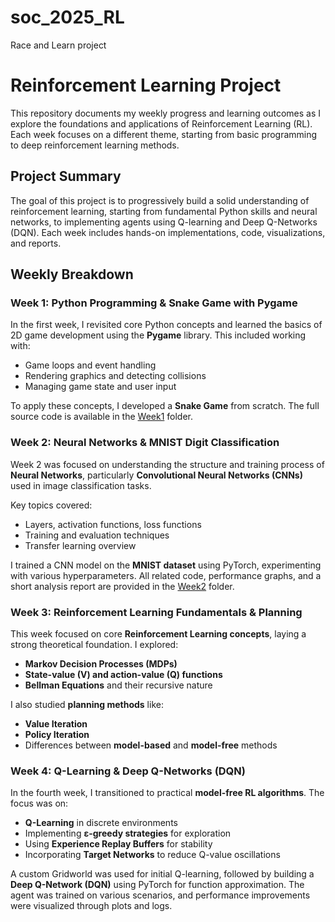 # soc_2025_RL
Race and Learn project 
# Reinforcement Learning Project

This repository documents my weekly progress and learning outcomes as I explore the foundations and applications of Reinforcement Learning (RL). Each week focuses on a different theme, starting from basic programming to deep reinforcement learning methods.

## Project Summary

The goal of this project is to progressively build a solid understanding of reinforcement learning, starting from fundamental Python skills and neural networks, to implementing agents using Q-learning and Deep Q-Networks (DQN). Each week includes hands-on implementations, code, visualizations, and reports.

## Weekly Breakdown

### Week 1: Python Programming & Snake Game with Pygame
In the first week, I revisited core Python concepts and learned the basics of 2D game development using the **Pygame** library. This included working with:
- Game loops and event handling
- Rendering graphics and detecting collisions
- Managing game state and user input

To apply these concepts, I developed a **Snake Game** from scratch. The full source code is available in the [Week1](Week1/)  folder.

### Week 2: Neural Networks & MNIST Digit Classification
Week 2 was focused on understanding the structure and training process of **Neural Networks**, particularly **Convolutional Neural Networks (CNNs)** used in image classification tasks.

Key topics covered:
- Layers, activation functions, loss functions
- Training and evaluation techniques
- Transfer learning overview

I trained a CNN model on the **MNIST dataset** using PyTorch, experimenting with various hyperparameters. All related code, performance graphs, and a short analysis report are provided in the [Week2](Week2/) folder.

### Week 3: Reinforcement Learning Fundamentals & Planning
This week focused on core **Reinforcement Learning concepts**, laying a strong theoretical foundation. I explored:
- **Markov Decision Processes (MDPs)**
- **State-value (V) and action-value (Q) functions**
- **Bellman Equations** and their recursive nature

I also studied **planning methods** like:
- **Value Iteration**
- **Policy Iteration**
- Differences between **model-based** and **model-free** methods

### Week 4: Q-Learning & Deep Q-Networks (DQN)
In the fourth week, I transitioned to practical **model-free RL algorithms**. The focus was on:
- **Q-Learning** in discrete environments
- Implementing **ε-greedy strategies** for exploration
- Using **Experience Replay Buffers** for stability
- Incorporating **Target Networks** to reduce Q-value oscillations

A custom Gridworld was used for initial Q-learning, followed by building a **Deep Q-Network (DQN)** using PyTorch for function approximation. The agent was trained on various scenarios, and performance improvements were visualized through plots and logs.
